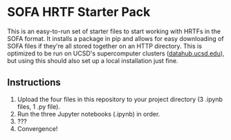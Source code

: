 # SOFA HRTF Starter Pack

This is an easy-to-run set of starter files to start working with HRTFs in the SOFA format. It installs a package in pip and allows for easy downloading of SOFA files if they're all stored together on an HTTP directory. This is optimized to be run on UCSD's supercomputer clusters ([datahub.ucsd.edu](datahub.ucsd.edu)), but using this should also set up a local installation just fine.

## Instructions

1. Upload the four files in this repository to your project directory (3 .ipynb files, 1 .py file).
2. Run the three Jupyter notebooks (.ipynb) in order.
3. ???
4. Convergence!
